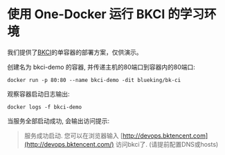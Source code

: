 # 使用 One-Docker 运行 BKCI 的学习环境

我们提供了[BKCI](https://hub.docker.com/r/blueking/bk-ci)的单容器的部署方案，仅供演示。

创建名为 bkci-demo 的容器, 并传递主机的80端口到容器内的80端口:

```text
docker run -p 80:80 --name bkci-demo -dit blueking/bk-ci
```

观察容器启动日志输出:

```text
docker logs -f bkci-demo
```

当服务全部启动成功, 会输出访问提示:

> 服务成功启动. 您可以在浏览器输入 [http://devops.bktencent.com](http://devops.bktencent.com/) 访问bkci了. \(请提前配置DNS或hosts\)

